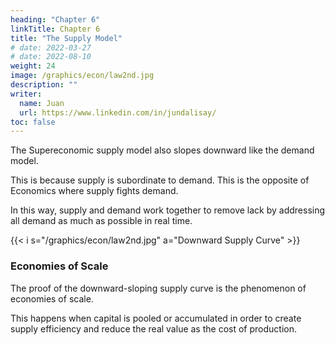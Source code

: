 ```yaml
---
heading: "Chapter 6"
linkTitle: Chapter 6
title: "The Supply Model"
# date: 2022-03-27
# date: 2022-08-10
weight: 24
image: /graphics/econ/law2nd.jpg
description: ""
writer:
  name: Juan
  url: https://www.linkedin.com/in/jundalisay/
toc: false
---
```



The Supereconomic supply model also slopes downward like the demand model. 

This is because supply is subordinate to demand. This is the opposite of Economics where supply fights demand.

In this way, supply and demand work together to remove lack by addressing all demand as much as possible in real time. 


{{< i s="/graphics/econ/law2nd.jpg" a="Downward Supply Curve" >}}


### Economies of Scale

The proof of the downward-sloping supply curve is the phenomenon of economies of scale.

This happens when capital is pooled or accumulated in order to create supply efficiency and reduce the real value as the cost of production. 

